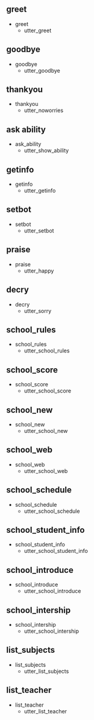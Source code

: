 ## greet
* greet
  - utter_greet

## goodbye
* goodbye
  - utter_goodbye

## thankyou
* thankyou
  - utter_noworries

## ask ability
* ask_ability
  - utter_show_ability

## getinfo
* getinfo
  - utter_getinfo

## setbot
* setbot
  - utter_setbot

## praise
* praise
  - utter_happy

## decry
* decry
  - utter_sorry

## school_rules
* school_rules
  - utter_school_rules

## school_score
* school_score
  - utter_school_score

## school_new
* school_new
  - utter_school_new

## school_web
* school_web
  - utter_school_web

## school_schedule
* school_schedule
  - utter_school_schedule

## school_student_info
* school_student_info
  - utter_school_student_info

## school_introduce
* school_introduce
  - utter_school_introduce

## school_intership
* school_intership
  - utter_school_intership

## list_subjects
* list_subjects
  - utter_list_subjects

## list_teacher
* list_teacher
  - utter_list_teacher

<!-- ## search teacher infor : when everything goes well
* search_teacher_infor{"ten": "example"}
  - action_search_infor
  - slot{"ten":""}
  - slot{"mon_hoc":""}
  - slot{"ma_mon_hoc":""}
  - utter_debug

* search_teacher_infor{"mon_hoc": "example"}
  - action_search_infor
  - slot{"ten":""}
  - slot{"mon_hoc":""}
  - slot{"ma_mon_hoc":""}
  - utter_debug

* search_teacher_infor{"ma_mon_hoc": "example"}
  - action_search_infor
  - slot{"ten":""}
  - slot{"mon_hoc":""}
  - slot{"ma_mon_hoc":""}
  - utter_debug

## search mon_hoc infor : when everything goes well
* search_mon_hoc_infor{"ten": "example"}
  - action_search_infor
  - slot{"ten":""}
  - slot{"mon_hoc":""}
  - slot{"ma_mon_hoc":""}
  - utter_debug

* search_mon_hoc_infor{"mon_hoc": "example"}
  - action_search_infor
  - slot{"ten":""}
  - slot{"mon_hoc":""}
  - slot{"ma_mon_hoc":""}
  - utter_debug

* search_mon_hoc_infor{"ma_mon_hoc": "example"}
  - action_search_infor
  - slot{"ten":""}
  - slot{"mon_hoc":""}
  - slot{"ma_mon_hoc":""}
  - utter_debug

## search infor : when user didn't give an entity
* search_teacher_infor
  - utter_ask_teacher_name_or_course
  * inform{"ho_ten":"example"}
  - slot{"ho_ten":"example"}
  - action_search_infor
  - slot{"ten":""}
  - slot{"mon_hoc":""}
  - slot{"ma_mon_hoc":""}
  - utter_debug

* search_teacher_infor
  - utter_ask_teacher_name_or_course
  * inform{"mon_hoc":"example"}
  - slot{"mon_hoc":"example"}
  - action_search_infor
  - slot{"ten":""}
  - slot{"mon_hoc":""}
  - slot{"ma_mon_hoc":""}
  - utter_debug

* search_teacher_infor
  - utter_ask_teacher_name_or_course
  * inform{"ma_mon_hoc":"example"}
  - slot{"ma_mon_hoc":"example"}
  - action_search_infor
  - slot{"ten":""}
  - slot{"mon_hoc":""}
  - slot{"ma_mon_hoc":""}
  - utter_debug


## search infor : when user didn't give an entity
* search_mon_hoc_infor
  - utter_ask_mon_hoc
  * inform{"ho_ten":"example"}
  - slot{"ho_ten":"example"}
  - action_search_infor
  - slot{"ten":""}
  - slot{"mon_hoc":""}
  - slot{"ma_mon_hoc":""}
  - utter_debug

* search_mon_hoc_infor
  - utter_ask_mon_hoc
  * inform{"mon_hoc":"example"}
  - slot{"mon_hoc":"example"}
  - action_search_infor
  - slot{"ten":""}
  - slot{"mon_hoc":""}
  - slot{"ma_mon_hoc":""}
  - utter_debug

* search_mon_hoc_infor
  - utter_ask_mon_hoc
  * inform{"ma_mon_hoc":"example"}
  - slot{"ma_mon_hoc":"example"}
  - action_search_infor
  - slot{"ten":""}
  - slot{"mon_hoc":""}
  - slot{"ma_mon_hoc":""}
  - utter_debug -->